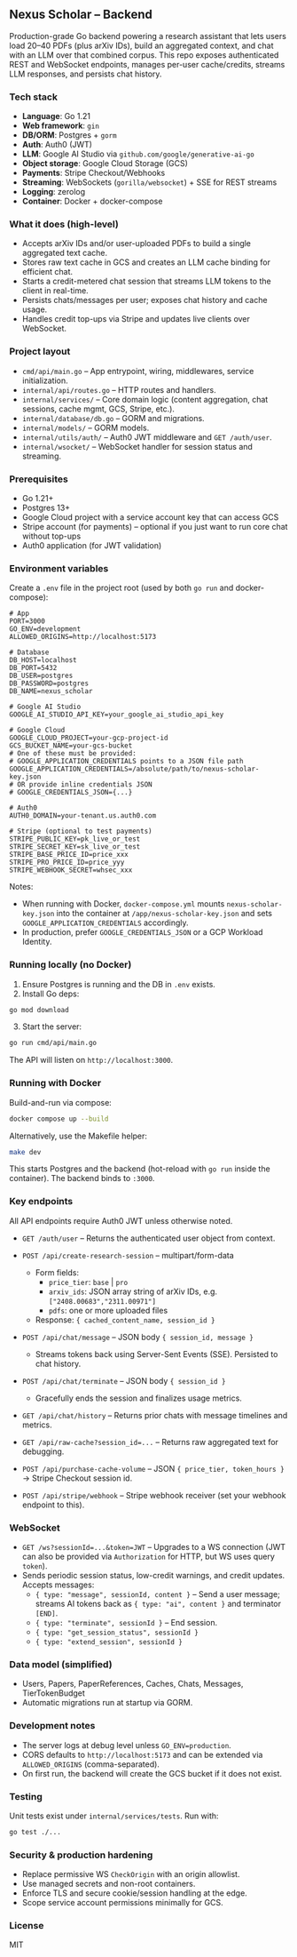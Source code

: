 ## Nexus Scholar – Backend

Production-grade Go backend powering a research assistant that lets users load 20–40 PDFs (plus arXiv IDs), build an aggregated context, and chat with an LLM over that combined corpus. This repo exposes authenticated REST and WebSocket endpoints, manages per-user cache/credits, streams LLM responses, and persists chat history.

### Tech stack
- **Language**: Go 1.21
- **Web framework**: `gin`
- **DB/ORM**: Postgres + `gorm`
- **Auth**: Auth0 (JWT)
- **LLM**: Google AI Studio via `github.com/google/generative-ai-go`
- **Object storage**: Google Cloud Storage (GCS)
- **Payments**: Stripe Checkout/Webhooks
- **Streaming**: WebSockets (`gorilla/websocket`) + SSE for REST streams
- **Logging**: zerolog
- **Container**: Docker + docker-compose

### What it does (high-level)
- Accepts arXiv IDs and/or user-uploaded PDFs to build a single aggregated text cache.
- Stores raw text cache in GCS and creates an LLM cache binding for efficient chat.
- Starts a credit-metered chat session that streams LLM tokens to the client in real-time.
- Persists chats/messages per user; exposes chat history and cache usage.
- Handles credit top-ups via Stripe and updates live clients over WebSocket.

### Project layout
- `cmd/api/main.go` – App entrypoint, wiring, middlewares, service initialization.
- `internal/api/routes.go` – HTTP routes and handlers.
- `internal/services/` – Core domain logic (content aggregation, chat sessions, cache mgmt, GCS, Stripe, etc.).
- `internal/database/db.go` – GORM and migrations.
- `internal/models/` – GORM models.
- `internal/utils/auth/` – Auth0 JWT middleware and `GET /auth/user`.
- `internal/wsocket/` – WebSocket handler for session status and streaming.

### Prerequisites
- Go 1.21+
- Postgres 13+
- Google Cloud project with a service account key that can access GCS
- Stripe account (for payments) – optional if you just want to run core chat without top-ups
- Auth0 application (for JWT validation)

### Environment variables
Create a `.env` file in the project root (used by both `go run` and docker-compose):

```
# App
PORT=3000
GO_ENV=development
ALLOWED_ORIGINS=http://localhost:5173

# Database
DB_HOST=localhost
DB_PORT=5432
DB_USER=postgres
DB_PASSWORD=postgres
DB_NAME=nexus_scholar

# Google AI Studio
GOOGLE_AI_STUDIO_API_KEY=your_google_ai_studio_api_key

# Google Cloud
GOOGLE_CLOUD_PROJECT=your-gcp-project-id
GCS_BUCKET_NAME=your-gcs-bucket
# One of these must be provided:
# GOOGLE_APPLICATION_CREDENTIALS points to a JSON file path
GOOGLE_APPLICATION_CREDENTIALS=/absolute/path/to/nexus-scholar-key.json
# OR provide inline credentials JSON
# GOOGLE_CREDENTIALS_JSON={...}

# Auth0
AUTH0_DOMAIN=your-tenant.us.auth0.com

# Stripe (optional to test payments)
STRIPE_PUBLIC_KEY=pk_live_or_test
STRIPE_SECRET_KEY=sk_live_or_test
STRIPE_BASE_PRICE_ID=price_xxx
STRIPE_PRO_PRICE_ID=price_yyy
STRIPE_WEBHOOK_SECRET=whsec_xxx
```

Notes:
- When running with Docker, `docker-compose.yml` mounts `nexus-scholar-key.json` into the container at `/app/nexus-scholar-key.json` and sets `GOOGLE_APPLICATION_CREDENTIALS` accordingly.
- In production, prefer `GOOGLE_CREDENTIALS_JSON` or a GCP Workload Identity.

### Running locally (no Docker)
1) Ensure Postgres is running and the DB in `.env` exists.
2) Install Go deps:
```bash
go mod download
```
3) Start the server:
```bash
go run cmd/api/main.go
```

The API will listen on `http://localhost:3000`.

### Running with Docker
Build-and-run via compose:
```bash
docker compose up --build
```

Alternatively, use the Makefile helper:
```bash
make dev
```

This starts Postgres and the backend (hot-reload with `go run` inside the container). The backend binds to `:3000`.

### Key endpoints
All API endpoints require Auth0 JWT unless otherwise noted.

- `GET /auth/user` – Returns the authenticated user object from context.

- `POST /api/create-research-session` – multipart/form-data
  - Form fields:
    - `price_tier`: `base` | `pro`
    - `arxiv_ids`: JSON array string of arXiv IDs, e.g. `["2408.00683","2311.00971"]`
    - `pdfs`: one or more uploaded files
  - Response: `{ cached_content_name, session_id }`

- `POST /api/chat/message` – JSON body `{ session_id, message }`
  - Streams tokens back using Server-Sent Events (SSE). Persisted to chat history.

- `POST /api/chat/terminate` – JSON body `{ session_id }`
  - Gracefully ends the session and finalizes usage metrics.

- `GET /api/chat/history` – Returns prior chats with message timelines and metrics.

- `GET /api/raw-cache?session_id=...` – Returns raw aggregated text for debugging.

- `POST /api/purchase-cache-volume` – JSON `{ price_tier, token_hours }` → Stripe Checkout session id.

- `POST /api/stripe/webhook` – Stripe webhook receiver (set your webhook endpoint to this).

### WebSocket
- `GET /ws?sessionId=...&token=JWT` – Upgrades to a WS connection (JWT can also be provided via `Authorization` for HTTP, but WS uses query `token`).
- Sends periodic session status, low-credit warnings, and credit updates. Accepts messages:
  - `{ type: "message", sessionId, content }` – Send a user message; streams AI tokens back as `{ type: "ai", content }` and terminator `[END]`.
  - `{ type: "terminate", sessionId }` – End session.
  - `{ type: "get_session_status", sessionId }`
  - `{ type: "extend_session", sessionId }`

### Data model (simplified)
- Users, Papers, PaperReferences, Caches, Chats, Messages, TierTokenBudget
- Automatic migrations run at startup via GORM.

### Development notes
- The server logs at debug level unless `GO_ENV=production`.
- CORS defaults to `http://localhost:5173` and can be extended via `ALLOWED_ORIGINS` (comma-separated).
- On first run, the backend will create the GCS bucket if it does not exist.

### Testing
Unit tests exist under `internal/services/tests`. Run with:
```bash
go test ./...
```

### Security & production hardening
- Replace permissive WS `CheckOrigin` with an origin allowlist.
- Use managed secrets and non-root containers.
- Enforce TLS and secure cookie/session handling at the edge.
- Scope service account permissions minimally for GCS.

### License
MIT




